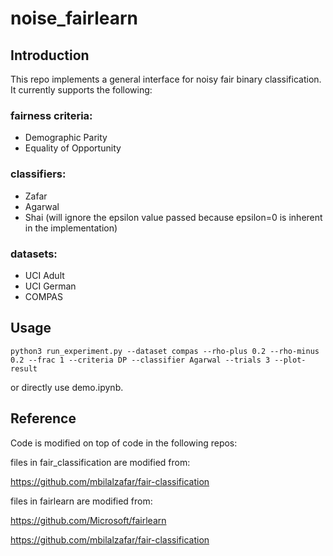 # noise_fairlearn
## Introduction
This repo implements a general interface for noisy fair binary classification. It currently supports the following:

### fairness criteria:

* Demographic Parity
* Equality of Opportunity

### classifiers:

* Zafar
* Agarwal
* Shai (will ignore the epsilon value passed because epsilon=0 is inherent in the implementation)

### datasets:

 * UCI Adult
 * UCI German
 * COMPAS

## Usage
```
python3 run_experiment.py --dataset compas --rho-plus 0.2 --rho-minus 0.2 --frac 1 --criteria DP --classifier Agarwal --trials 3 --plot-result
```
or directly use demo.ipynb.

## Reference
Code is modified on top of code in the following repos:

files in fair_classification are modified from:

<https://github.com/mbilalzafar/fair-classification>

files in fairlearn are modified from:

<https://github.com/Microsoft/fairlearn>

<https://github.com/mbilalzafar/fair-classification>
